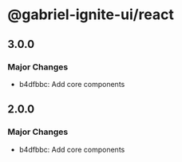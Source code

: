 # @gabriel-ignite-ui/react

## 3.0.0

### Major Changes

- b4dfbbc: Add core components

## 2.0.0

### Major Changes

- b4dfbbc: Add core components
